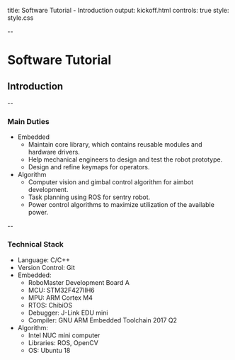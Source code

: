 title: Software Tutorial - Introduction
output: kickoff.html
controls: true
style: style.css

--

# Software Tutorial

## Introduction

--

### Main Duties

* Embedded
    * Maintain core library, which contains reusable modules and hardware drivers.
    * Help mechanical engineers to design and test the robot prototype.
    * Design and refine keymaps for operators.
* Algorithm
    * Computer vision and gimbal control algorithm for aimbot development.
    * Task planning using ROS for sentry robot.
    * Power control algorithms to maximize utilization of the available power.

--

### Technical Stack

* Language: C/C++
* Version Control: Git
* Embedded:
  * RoboMaster Development Board A
  * MCU: STM32F427IIH6
  * MPU: ARM Cortex M4
  * RTOS: ChibiOS
  * Debugger: J-Link EDU mini
  * Compiler: GNU ARM Embedded Toolchain 2017 Q2
* Algorithm:
  * Intel NUC mini computer
  * Libraries: ROS, OpenCV
  * OS: Ubuntu 18


